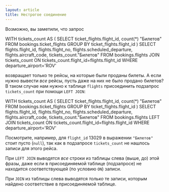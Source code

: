 ```yaml
---
layout: article
title: Нестрогое соединение
---
```

Возможно, вы заметили, что запрос

  WITH
    tickets_count AS
      (
        SELECT
          ticket_flights.flight_id,
          count(*) "Билетов"
        FROM
          bookings.ticket_flights
        GROUP BY
          ticket_flights.flight_id
      )
  SELECT
    flights.flight_id,
    flights.flight_no,
    flights.scheduled_departure,
    flights.aircraft_code,
    tickets_count."Билетов"
  FROM
    bookings.flights
    JOIN tickets_count
        ON tickets_count.flight_id=flights.flight_id
  WHERE
    departure_airport='ROV'

возвращает только те рейсы, на которые были проданы билеты. А если нужно вывести *все* рейсы, пусть даже на них не было продано билетов? В таком случае нам нужно к таблице `flights` присоединить подзапрос `tickets_count` при помощи `LEFT JOIN`:

  WITH
    tickets_count AS
      (
        SELECT
          ticket_flights.flight_id,
          count(*) "Билетов"
        FROM
          bookings.ticket_flights
        GROUP BY
          ticket_flights.flight_id
      )
  SELECT
    flights.flight_id,
    flights.flight_no,
    flights.scheduled_departure,
    flights.aircraft_code,
    tickets_count."Билетов"
  FROM
    bookings.flights
    LEFT JOIN tickets_count
        ON tickets_count.flight_id=flights.flight_id
  WHERE
    departure_airport='ROV'

Посмотрите, например, для `flight_id` 13029 в выражении `"Билетов"` стоит пусто (`null`), так как в подзапросе `tickets_count` не нашлось записи для этого рейса.

При `LEFT JOIN` выводятся *все* строки из таблицы слева (выше, до) этой фразы, даже если в присоединяемой таблице (подзапросе) не находится соответствующей (по условию `ON`) записи.

При `JOIN` из таблицы слева выводятся *только* те записи, которым найдено соответствие в присоединяемой таблице.
